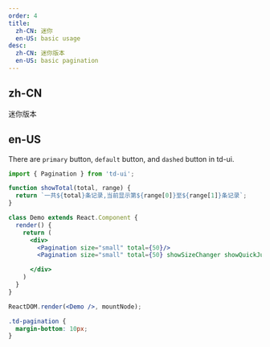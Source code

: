 ```yaml
---
order: 4
title:
  zh-CN: 迷你
  en-US: basic usage
desc:
  zh-CN: 迷你版本
  en-US: basic pagination
---
```


## zh-CN

迷你版本

## en-US

There are `primary` button, `default` button, and `dashed` button in td-ui.

```jsx
import { Pagination } from 'td-ui';

function showTotal(total, range) {
  return `一共${total}条记录,当前显示第${range[0]}至${range[1]}条记录`;
}

class Demo extends React.Component {
  render() {
    return (
      <div>
        <Pagination size="small" total={50}/>
        <Pagination size="small" total={50} showSizeChanger showQuickJumper showTotal={showTotal} />

      </div>
    )
  }
}

ReactDOM.render(<Demo />, mountNode);
```

```css
.td-pagination {
  margin-bottom: 10px;
}
```
